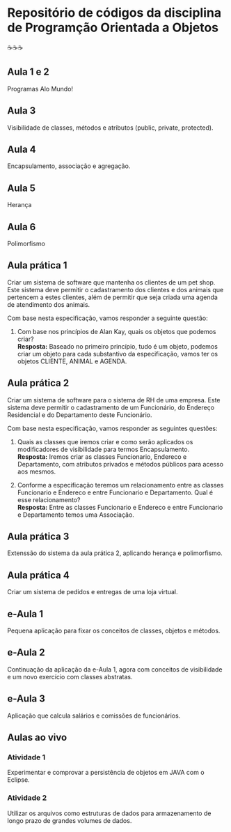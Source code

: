 # Repositório de códigos da disciplina de Programção Orientada a Objetos
:coffee::coffee::coffee:
## Aula 1 e 2
Programas Alo Mundo!

## Aula 3
Visibilidade de classes, métodos e atributos (public, private, protected).

## Aula 4
Encapsulamento, associação e agregação.

## Aula 5
Herança

## Aula 6
Polimorfismo

## Aula prática 1
Criar um sistema de software que mantenha os clientes de um pet shop. Este sistema deve permitir o cadastramento dos clientes e dos animais que pertencem a estes clientes, além de permitir que seja criada uma agenda de atendimento dos animais.  

Com base nesta especificação, vamos responder a seguinte questão:

1) Com base nos princípios de Alan Kay, quais os objetos que podemos criar?  
**Resposta:** Baseado no primeiro princípio, tudo é um objeto, podemos criar um objeto para cada substantivo da especificação, vamos ter os objetos CLIENTE, ANIMAL e AGENDA.

## Aula prática 2
Criar um sistema de software para o sistema de RH de uma empresa. Este sistema deve permitir o cadastramento de um Funcionário, do Endereço Residencial e do Departamento deste Funcionário.

Com base nesta especificação, vamos responder as seguintes questões:

1) Quais as classes que iremos criar e como serão aplicados os modificadores de visibilidade para termos Encapsulamento.  
**Resposta:** Iremos criar as classes Funcionario, Endereco e Departamento, com atributos privados e métodos públicos para acesso aos mesmos.

2) Conforme a especificação teremos um relacionamento entre as classes Funcionario e Endereco e entre Funcionario e Departamento. Qual é esse relacionamento?  
**Resposta:** Entre as classes Funcionario e Endereco e entre Funcionario e Departamento temos uma Associação.

## Aula prática 3
Extenssão do sistema da aula prática 2, aplicando herança e polimorfismo.

## Aula prática 4
Criar um sistema de pedidos e entregas de uma loja virtual.

## e-Aula 1
Pequena aplicação para fixar os conceitos de classes, objetos e métodos.

## e-Aula 2
Continuação da aplicação da e-Aula 1, agora com conceitos de visibilidade e um novo exercício com classes abstratas.

## e-Aula 3
Aplicação que calcula salários e comissões de funcionários.

## Aulas ao vivo
### Atividade 1
Experimentar e comprovar a persistência de objetos em JAVA com o Eclipse.  

### Atividade 2
Utilizar os arquivos como estruturas de dados para armazenamento de longo prazo de grandes volumes de dados.